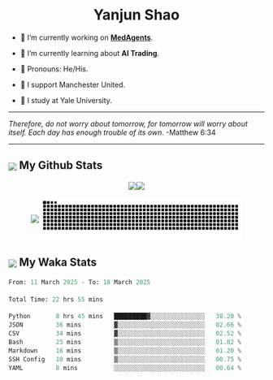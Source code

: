 

<h1 align="center">Yanjun Shao</h1>

- 🐒 I’m currently working on **[MedAgents](https://github.com/gersteinlab/MedAgents)**.

- 🦧 I’m currently learning about **AI Trading**.

- 🦍 Pronouns: He/His.

- 👹 I support Manchester United.

- 🐶 I study at Yale University.

---

<i> Therefore, do not worry about tomorrow, for tomorrow will worry about itself. Each day has enough trouble of its own. </i> -Matthew 6:34

---

<h2><img src="https://emojis.slackmojis.com/emojis/images/1579216111/7550/pikachu_wave.gif?1579216111" align="center" width="28" /> My Github Stats</h2>

<p align="center"><img align="center" src = "https://github-readme-stats.vercel.app/api?username=super-dainiu&show_icons=true&count_private=true&theme=tokyonight&hide=issues&line_height=30" width="400px"><img align="center" src = "https://github-readme-streak-stats.herokuapp.com/?user=super-dainiu&theme=tokyonight" width="400px"></p>

<p align="center"><img align="center" width="400px" src="https://github-readme-stats.vercel.app/api/top-langs/?username=super-dainiu&layout=compact&theme=tokyonight&hide=html,tex,jupyter%20notebook"><img align="center" width="400px" src="https://github.com/super-dainiu/super-dainiu/blob/output/github-contribution-grid-snake.svg"></p>

<h2><img src="https://emojis.slackmojis.com/emojis/images/1579216111/7550/pikachu_wave.gif?1579216111" align="center" width="28" /> My Waka Stats</h2>

<!--START_SECTION:waka-->

```python
From: 11 March 2025 - To: 18 March 2025

Total Time: 22 hrs 55 mins

Python       8 hrs 45 mins   █████████▓░░░░░░░░░░░░░░░   38.20 %
JSON         36 mins         ▓░░░░░░░░░░░░░░░░░░░░░░░░   02.66 %
CSV          34 mins         ▓░░░░░░░░░░░░░░░░░░░░░░░░   02.52 %
Bash         25 mins         ▒░░░░░░░░░░░░░░░░░░░░░░░░   01.82 %
Markdown     16 mins         ▒░░░░░░░░░░░░░░░░░░░░░░░░   01.20 %
SSH Config   10 mins         ▒░░░░░░░░░░░░░░░░░░░░░░░░   00.75 %
YAML         8 mins          ░░░░░░░░░░░░░░░░░░░░░░░░░   00.64 %
```

<!--END_SECTION:waka-->
